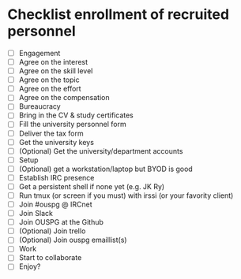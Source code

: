 # Checklist enrollment of recruited personnel

 * [ ] Engagement
  * [ ] Agree on the interest
  * [ ] Agree on the skill level
  * [ ] Agree on the topic
  * [ ] Agree on the effort
  * [ ] Agree on the compensation
 * [ ] Bureaucracy
  * [ ] Bring in the CV & study certificates
  * [ ] Fill the university personnel form
  * [ ] Deliver the tax form
  * [ ] Get the university keys
  * [ ] (Optional) Get the university/department accounts
 * [ ] Setup
  * [ ] (Optional) get a workstation/laptop but BYOD is good
  * [ ] Establish IRC presence
   * [ ] Get a persistent shell if none yet (e.g. JK Ry)
   * [ ] Run tmux (or screen if you must) with irssi (or your favority client)
   * [ ] Join #ouspg @ IRCnet
  * [ ] Join Slack
  * [ ] Join OUSPG at the Github
  * [ ] (Optional) Join trello
  * [ ] (Optional) Join ouspg emaillist(s)
 * [ ] Work
  * [ ] Start to collaborate
  * [ ] Enjoy?
